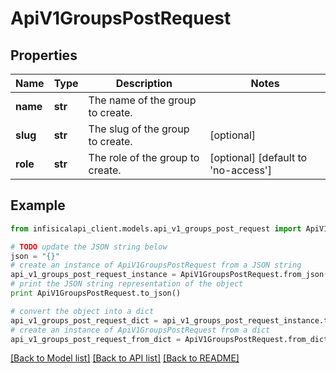 # ApiV1GroupsPostRequest


## Properties
Name | Type | Description | Notes
------------ | ------------- | ------------- | -------------
**name** | **str** | The name of the group to create. | 
**slug** | **str** | The slug of the group to create. | [optional] 
**role** | **str** | The role of the group to create. | [optional] [default to 'no-access']

## Example

```python
from infisicalapi_client.models.api_v1_groups_post_request import ApiV1GroupsPostRequest

# TODO update the JSON string below
json = "{}"
# create an instance of ApiV1GroupsPostRequest from a JSON string
api_v1_groups_post_request_instance = ApiV1GroupsPostRequest.from_json(json)
# print the JSON string representation of the object
print ApiV1GroupsPostRequest.to_json()

# convert the object into a dict
api_v1_groups_post_request_dict = api_v1_groups_post_request_instance.to_dict()
# create an instance of ApiV1GroupsPostRequest from a dict
api_v1_groups_post_request_from_dict = ApiV1GroupsPostRequest.from_dict(api_v1_groups_post_request_dict)
```
[[Back to Model list]](../README.md#documentation-for-models) [[Back to API list]](../README.md#documentation-for-api-endpoints) [[Back to README]](../README.md)


